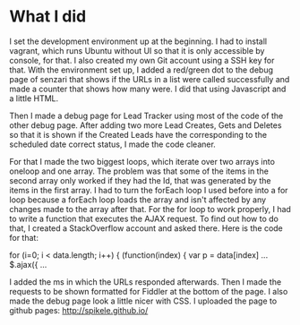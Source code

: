 What I did
======================
I set the development environment up at the beginning. I had to install vagrant, which runs Ubuntu without UI so that
it is only accessible by console, for that.
I also created my own Git account using a SSH key for that.
With the environment set up, I added a red/green dot to the debug page of senzari that shows if the URLs in a list were
called successfully and made a counter that shows how many were. I did that using Javascript and a little HTML.

Then I made a debug page for Lead Tracker using most of the code of the other debug page. After adding two more
Lead Creates, Gets and Deletes so that it is shown if the Created Leads have the corresponding to the scheduled date
correct status, I made the code cleaner.

For that I made the two biggest loops, which iterate over two arrays into oneloop and one array.
The problem was that some of the items in the second array only worked if they had the Id, that was
generated by the items in the first array. I had to turn the forEach loop I used before into a for loop
because a forEach loop loads the array and isn't affected by any changes made to the array after that.
For the for loop to work properly, I had to write a function that executes the AJAX request. 
To find out how to do that, I created a StackOverflow account and asked there.
Here is the code for that:

for (i=0; i < data.length; i++) {
    (function(index) {
      var p = data[index]
      ...
      $.ajax({
      ...
  	  
I added the ms in which the URLs responded afterwards. Then I made the requests to be shown formatted for Fiddler at
the bottom of the page.
I also made the debug page look a little nicer with CSS.
I uploaded the page to github pages: http://spikele.github.io/
